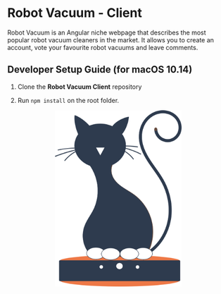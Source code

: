 

# Robot Vacuum - Client

Robot Vacuum is an Angular niche webpage that describes the most popular robot vacuum cleaners in the market. It allows you to create an account, vote your favourite robot vacuums and leave comments.

## Developer Setup Guide (for macOS 10.14)
1. Clone the **Robot Vacuum Client** repository

2. Run `npm install` on the root folder.


<p align="center">
<img src="logoCatGrey.png" alt="alt" height="400"/>
</p>
